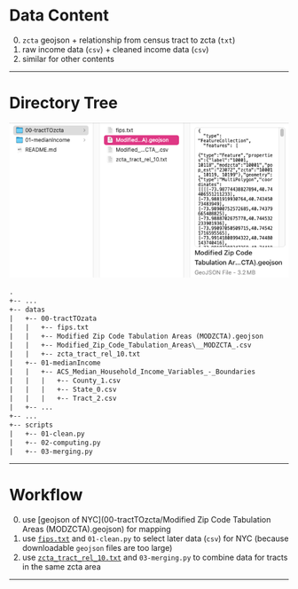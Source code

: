 # Data Content

0. `zcta` geojson + relationship from census tract to zcta (`txt`)
1. raw income data (`csv`) + cleaned income data (`csv`)
2. similar for other contents

---

# Directory Tree

![Directory Tree](../assets/datastructure.png)

```
.
+-- ...
+-- datas
|   +-- 00-tractTOzata
|   |   +-- fips.txt
|   |   +-- Modified Zip Code Tabulation Areas (MODZCTA).geojson
|   |   +-- Modified_Zip_Code_Tabulation_Areas\__MODZCTA_.csv
|   |   +-- zcta_tract_rel_10.txt
|   +-- 01-medianIncome
|   |   +-- ACS_Median_Household_Income_Variables_-_Boundaries
|   |   |   +-- County_1.csv
|   |   |   +-- State_0.csv
|   |   |   +-- Tract_2.csv
|   +-- ...
+-- ...
+-- scripts
|   +-- 01-clean.py
|   +-- 02-computing.py
|   +-- 03-merging.py
```
---

# Workflow

0. use [geojson of NYC](00-tractTOzcta/Modified Zip Code Tabulation Areas \(MODZCTA\).geojson) for mapping
1. use [`fips.txt`](00-tractTOzcta/fips.txt) and `01-clean.py` to select later data (`csv`) for NYC (because downloadable `geojson` files are too large)
2. use [`zcta_tract_rel_10.txt`](00-tractTOzcta/zcta_tract_rel_10.txt) and `03-merging.py` to combine data for tracts in the same zcta area

---

